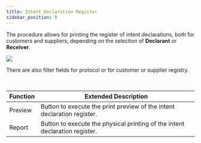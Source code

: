 ```yaml
---
title: Intent Declaration Register 
sidebar_position: 8
---
```


The procedure allows for printing the register of intent declarations, both for customers and suppliers, depending on the selection of **Declarant** or **Receiver**.

![](/img/it-it/finance-area/ledger-records/fiscal-report/intent-declaration-register/image01.png)

There are also filter fields for protocol or for customer or supplier registry.

 

| Function | Extended Description |
| --- | --- |
| Preview | Button to execute the print preview of the intent declaration register. |
| Report | Button to execute the physical printing of the intent declaration register. |